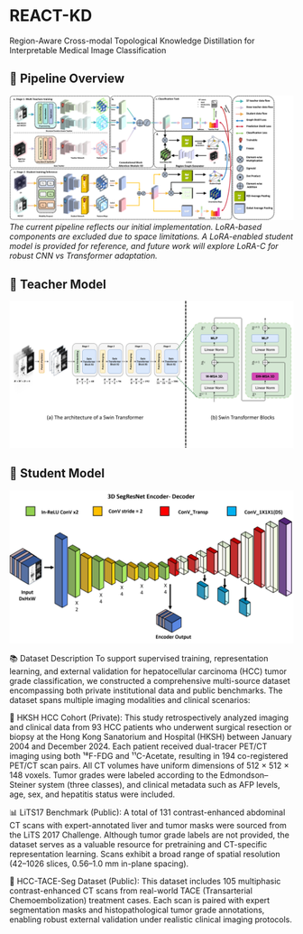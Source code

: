 # REACT-KD
Region-Aware Cross-modal Topological Knowledge Distillation for Interpretable Medical Image Classification

## 📌 Pipeline Overview
![Pipeline](Img/Pipnline_github.png)
*The current pipeline reflects our initial implementation. LoRA-based components are excluded due to space limitations. A LoRA-enabled student model is provided for reference, and future work will explore LoRA-C for robust CNN vs Transformer adaptation.*
## 🧠 Teacher Model
![Teacher Encoder](Img/SW-Encoder.png)

## 🎯 Student Model
![Student Encoder](Img/SegRenst-Encoder.png)

📚 Dataset Description
To support supervised training, representation learning, and external validation for hepatocellular carcinoma (HCC) tumor grade classification, we constructed a comprehensive multi-source dataset encompassing both private institutional data and public benchmarks. The dataset spans multiple imaging modalities and clinical scenarios:

🏥 HKSH HCC Cohort (Private):
This study retrospectively analyzed imaging and clinical data from 93 HCC patients who underwent surgical resection or biopsy at the Hong Kong Sanatorium and Hospital (HKSH) between January 2004 and December 2024. Each patient received dual-tracer PET/CT imaging using both ¹⁸F-FDG and ¹¹C-Acetate, resulting in 194 co-registered PET/CT scan pairs. All CT volumes have uniform dimensions of 512 × 512 × 148 voxels. Tumor grades were labeled according to the Edmondson–Steiner system (three classes), and clinical metadata such as AFP levels, age, sex, and hepatitis status were included.

📊 LiTS17 Benchmark (Public):
A total of 131 contrast-enhanced abdominal CT scans with expert-annotated liver and tumor masks were sourced from the LiTS 2017 Challenge. Although tumor grade labels are not provided, the dataset serves as a valuable resource for pretraining and CT-specific representation learning. Scans exhibit a broad range of spatial resolution (42–1026 slices, 0.56–1.0 mm in-plane spacing).

🧪 HCC-TACE-Seg Dataset (Public):
This dataset includes 105 multiphasic contrast-enhanced CT scans from real-world TACE (Transarterial Chemoembolization) treatment cases. Each scan is paired with expert segmentation masks and histopathological tumor grade annotations, enabling robust external validation under realistic clinical imaging protocols.

